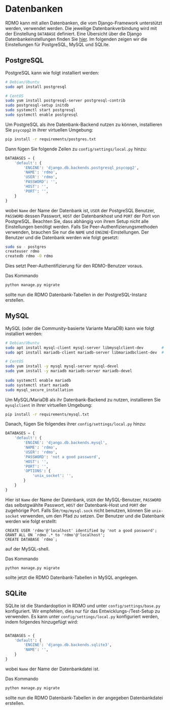 # Datenbanken

RDMO kann mit allen Datenbanken, die vom Django-Framework unterstützt werden, verwendet werden. Die jeweilige Datenbankverbindung wird mit der Einstellung `DATABASE` definiert. Eine Übersicht über die Django Datenbankeinstellungen finden Sie [hier](https://docs.djangoproject.com/en/1.10/ref/settings/#databases). Im folgenden zeigen wir die Einstellungen für PostgreSQL, MySQL und SQLite.

## PostgreSQL

PostgreSQL kann wie folgt installiert werden:

```bash
# Debian/Ubuntu
sudo apt install postgresql

# CentOS
sudo yum install postgresql-server postgresql-contrib
sudo postgresql-setup initdb
sudo systemctl start postgresql
sudo systemctl enable postgresql
```

Um PostgreSQL als ihre Datenbank-Backend nutzen zu können, installieren Sie `psycopg2` in ihrer virtuellen Umgebung:

```bash
pip install -r requirements/postgres.txt
```

Dann fügen Sie folgende Zeilen zu `config/settings/local.py` hinzu:

```python
DATABASES = {
    'default': {
        'ENGINE': 'django.db.backends.postgresql_psycopg2',
        'NAME': 'rdmo',
        'USER': 'rdmo',
        'PASSWORD': '',
        'HOST': '',
        'PORT': '',
    }
}
```

wobei `Name` der Name der Datenbank ist, `USER` der PostgreSQL Benutzer, `PASSWORD` dessen Passwort, `HOST` der Datenbankhost und `PORT` der Port von PostgreSQL. Beachten Sie, dass abhängig von ihrem Setup nicht alle Einstellungen benötigt werden. Falls Sie Peer-Authenfizierungsmethoden verwenden, brauchen Sie nur die `NAME` und `ENGINE`-Einstellungen. Der Benutzer und die Datenbank werden wie folgt gesetzt:

```bash
sudo su - postgres
createuser rdmo
createdb rdmo -O rdmo
```

Dies setzt Peer-Authentifizierung für den RDMO-Benutzer voraus.

Das Kommando

```bash
python manage.py migrate
```

sollte nun die RDMO Datenbank-Tabellen in der PostgreSQL-Instanz erstellen.


## MySQL

MySQL (oder die Community-basierte Variante MariaDB) kann wie folgt installiert werden:

```bash
# Debian/Ubuntu
sudo apt install mysql-client mysql-server libmysqlclient-dev        # for MySQL
sudo apt install mariadb-client mariadb-server libmariadbclient-dev  # for MariaDB

# CentOS
sudo yum install -y mysql mysql-server mysql-devel                            # for MySQL
sudo yum install -y mariadb mariadb-server mariadb-devel                      # for MariaDB
                                                                              # set mariadb -> mysql if MySQL installed
sudo systemctl enable mariadb
sudo systemctl start mariadb
sudo mysql_secure_installation
```

Um MySQL/MariaDB als ihr Datenbank-Backend zu nutzen, installieren Sie `mysqlclient` in ihrer virtuellen Umgebung:

```bash
pip install -r requirements/mysql.txt
```

Danach, fügen Sie folgendes ihrer `config/settings/local.py` hinzu:

```python
DATABASES = {
    'default': {
        'ENGINE': 'django.db.backends.mysql',
        'NAME': 'rdmo',
        'USER': 'rdmo',
        'PASSWORD': 'not a good password',
        'HOST': '',
        'PORT': '',
        'OPTIONS': {
            'unix_socket': '',
        }
    }
}
```

Hier ist `Name` der Name der Datenbank, `USER` der MySQL-Benutzer, `PASSWORD` das selbstgwählte Passwort, `HOST` der Datenbank-Host und `PORT` der zugehörige Port. Falls Sie`/tmp/mysql.sock` nicht benutzen, können Sie `unix-socket` verwenden, um den Pfad zu setzen. Der Benutzer und die Datenbank werden wie folgt erstellt:

```mysql
CREATE USER 'rdmo'@'localhost' identified by 'not a good password';
GRANT ALL ON `rdmo`.* to 'rdmo'@'localhost';
CREATE DATABASE `rdmo`;
```

auf der MySQL-shell.

Das Kommando

```
python manage.py migrate
```

sollte jetzt die RDMO Datenbank-Tabellen in MySQL angelegen.


## SQLite

SQLite ist die Standardoption in RDMO und unter `config/settings/base.py` konfiguriert. Wir empfehlen, dies nur für das Entwicklungs-/Test-Setup zu verwenden. Es kann unter `config/settings/local.py` konfiguriert werden, indem folgendes hinzugefügt wird:

```python

DATABASES = {
    'default': {
        'ENGINE': 'django.db.backends.sqlite3',
        'NAME': '',
    }
}
```

wobei `Name` der Name der Datenbankdatei ist.

Das Kommando

```bash
python manage.py migrate
```

sollte nun die RDMO Datenbank-Tabellen in der angegeben Datenbankdatei erstellen.
